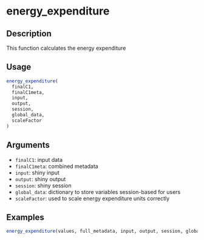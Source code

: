 # energy_expenditure

## Description

This function calculates the energy expenditure

## Usage

```r
energy_expenditure(
  finalC1,
  finalC1meta,
  input,
  output,
  session,
  global_data,
  scaleFactor
)
```

## Arguments

* `finalC1`: input data
* `finalC1meta`: combined metadata
* `input`: shiny input
* `output`: shiny output
* `session`: shiny session
* `global_data`: dictionary to store variables session-based for users
* `scaleFactor`: used to scale energy expenditure units correctly

## Examples

```r
energy_expenditure(values, full_metadata, input, output, session, global_data, 1)
```

